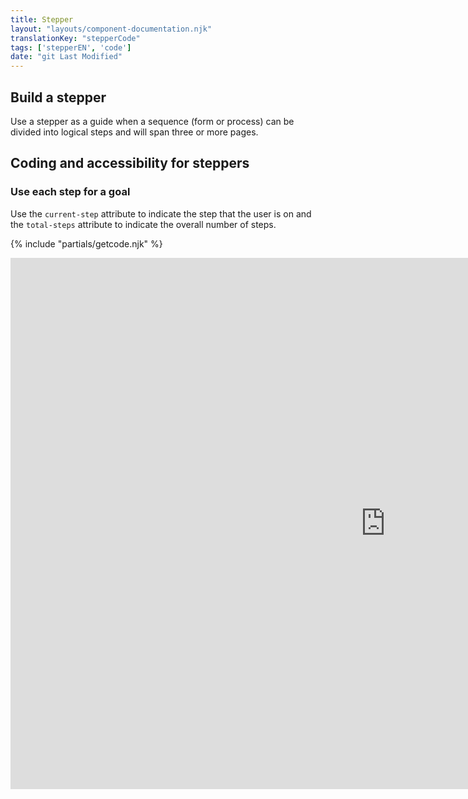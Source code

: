 ```yaml
---
title: Stepper
layout: "layouts/component-documentation.njk"
translationKey: "stepperCode"
tags: ['stepperEN', 'code']
date: "git Last Modified"
---
```


## Build a stepper

Use a stepper as a guide when a sequence (form or process) can be divided into logical steps and will span three or more pages.

## Coding and accessibility for steppers

### Use each step for a goal

Use the `current-step` attribute to indicate the step that the user is on and the `total-steps` attribute to indicate the overall number of steps.

{% include "partials/getcode.njk" %}

<div class="iframe-container">
  <iframe
    title="Overview of gcds-stepper properties and events."
    src="https://cds-snc.github.io/gcds-components/iframe.html?viewMode=docs&singleStory=true&id=components-stepper--events-properties"
    width="1200"
    height="850"
    style="display: block; margin: 0 auto;"
    frameBorder="0"
    allow="clipboard-write"
  ></iframe>
</div>
